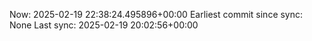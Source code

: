 Now: 2025-02-19 22:38:24.495896+00:00 Earliest commit since sync: None Last sync: 2025-02-19 20:02:56+00:00
